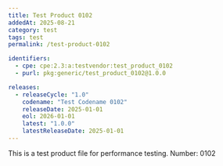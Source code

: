 ```yaml
---
title: Test Product 0102
addedAt: 2025-08-21
category: test
tags: test
permalink: /test-product-0102

identifiers:
  - cpe: cpe:2.3:a:testvendor:test_product_0102
  - purl: pkg:generic/test_product_0102@1.0.0

releases:
  - releaseCycle: "1.0"
    codename: "Test Codename 0102"
    releaseDate: 2025-01-01
    eol: 2026-01-01
    latest: "1.0.0"
    latestReleaseDate: 2025-01-01
---
```


This is a test product file for performance testing. Number: 0102
